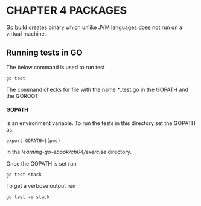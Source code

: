 # CHAPTER 4 PACKAGES

Go build creates binary which unlike JVM languages does not run on a virtual machine.

## Running tests in GO

The below command is used to run test

``` go test ```

The command checks for file with the name *_test.go in the GOPATH and the GOROOT

#### GOPATH
is an environment variable.
To run the tests in this directory set the GOPATH as

``` export GOPATH=$(pwd) ```

in the _learning-go-ebook/ch04/exercise_ directory.

Once the GOPATH is set run

```
go test stack
```

To get a verbose output run 

```
go test -v stack
```